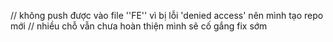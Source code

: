 // không push được vào file ''FE'' vì bị lỗi 'denied access' nên mình tạo repo mới
// nhiều chỗ vẫn chưa hoàn thiện mình sẽ cố gắng fix sớm 
